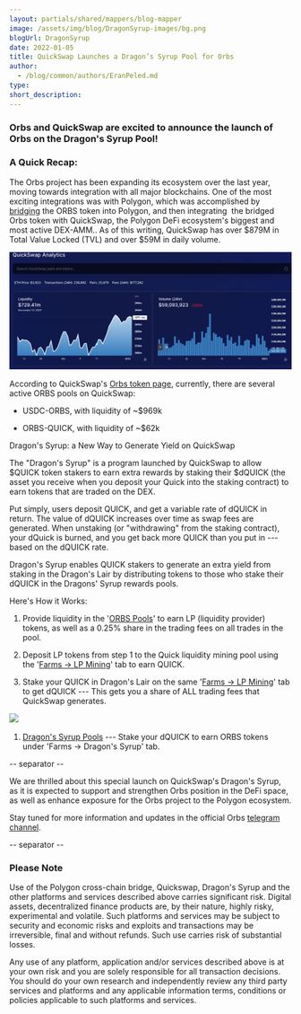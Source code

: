```yaml
---
layout: partials/shared/mappers/blog-mapper
image: /assets/img/blog/DragonSyrup-images/bg.png
blogUrl: DragonSyrup
date: 2022-01-05
title: QuickSwap Launches a Dragon’s Syrup Pool for Orbs
author:
  - /blog/common/authors/EranPeled.md
type:
short_description: 
---
```

### Orbs and QuickSwap are excited to announce the launch of Orbs on the Dragon's Syrup Pool!

### A Quick Recap:

The Orbs project has been expanding its ecosystem over the last year, moving towards integration with all major blockchains. One of the most exciting integrations was with Polygon, which was accomplished by [bridging](https://www.orbs.com/how-to-bridge-orbs-tokens-onto-the-polygon-network/) the ORBS token into Polygon, and then integrating  the bridged Orbs token with QuickSwap, the Polygon DeFi ecosystem's biggest and most active DEX-AMM.. As of this writing, QuickSwap has over $879M in Total Value Locked (TVL) and over $59M in daily volume.

![](/assets/img/blog/DragonSyrup-images/image1.jpg)

According to QuickSwap's [Orbs token page](https://info.quickswap.exchange/#/token/0x614389eaae0a6821dc49062d56bda3d9d45fa2ff), currently, there are several active ORBS pools on QuickSwap:

-   USDC-ORBS, with liquidity of ~$969k

-   ORBS-QUICK, with liquidity of ~$62k

Dragon's Syrup: a New Way to Generate Yield on QuickSwap

The "Dragon's Syrup" is a program launched by QuickSwap to allow $QUICK token stakers to earn extra rewards by staking their $dQUICK (the asset you receive when you deposit your Quick into the staking contract) to earn tokens that are traded on the DEX.

Put simply, users deposit QUICK, and get a variable rate of dQUICK in return. The value of dQUICK increases over time as swap fees are generated. When unstaking (or "withdrawing" from the staking contract), your dQuick is burned, and you get back more QUICK than you put in --- based on the dQUICK rate.

Dragon's Syrup enables QUICK stakers to generate an extra yield from staking in the Dragon's Lair by distributing tokens to those who stake their dQUICK in the Dragons' Syrup rewards pools.

Here's How it Works:

1.  Provide liquidity in the '[ORBS Pools](https://info.quickswap.exchange/#/pair/0xb2b6d423e535b57aad06e9866803b95fb66152ea)' to earn LP (liquidity provider) tokens, as well as a 0.25% share in the trading fees on all trades in the pool.

1.  Deposit LP tokens from step 1 to the Quick liquidity mining pool using the '[Farms -> LP Mining](https://quickswap.exchange/#/quick)' tab to earn QUICK.

1.  Stake your QUICK in Dragon's Lair on the same '[Farms -> LP Mining](https://quickswap.exchange/#/quick)' tab to get dQUICK --- This gets you a share of ALL trading fees that QuickSwap generates.

![](/assets/img/blog/DragonSyrup-images/image2.jpg)

1.  [Dragon's Syrup Pools](https://quickswap.exchange/#/syrup) --- Stake your dQUICK to earn ORBS tokens under 'Farms -> Dragon's Syrup' tab.

-- separator --

We are thrilled about this special launch on QuickSwap's Dragon's Syrup, as it is expected to support and strengthen Orbs position in the DeFi space, as well as enhance exposure for the Orbs project to the Polygon ecosystem.

Stay tuned for more information and updates in the official Orbs [telegram channel](https://t.me/OrbsNetwork).

-- separator --

### Please Note

Use of the Polygon cross-chain bridge, Quickswap, Dragon's Syrup and the other platforms and services described above carries significant risk. Digital assets, decentralized finance products are, by their nature, highly risky, experimental and volatile. Such platforms and services may be subject to security and economic risks and exploits and transactions may be irreversible, final and without refunds. Such use carries risk of substantial losses.

Any use of any platform, application and/or services described above is at your own risk and you are solely responsible for all transaction decisions. You should do your own research and independently review any third party services and platforms and any applicable information terms, conditions or policies applicable to such platforms and services.
